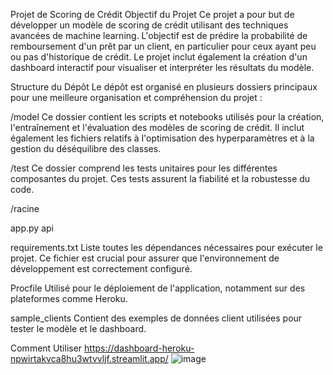 Projet de Scoring de Crédit
Objectif du Projet
Ce projet a pour but de développer un modèle de scoring de crédit utilisant des techniques avancées de machine learning. L'objectif est de prédire la probabilité de remboursement d'un prêt par un client, en particulier pour ceux ayant peu ou pas d'historique de crédit. Le projet inclut également la création d'un dashboard interactif pour visualiser et interpréter les résultats du modèle.

Structure du Dépôt
Le dépôt est organisé en plusieurs dossiers principaux pour une meilleure organisation et compréhension du projet :

/model
Ce dossier contient les scripts et notebooks utilisés pour la création, l'entraînement et l'évaluation des modèles de scoring de crédit. Il inclut également les fichiers relatifs à l'optimisation des hyperparamètres et à la gestion du déséquilibre des classes.


/test
Ce dossier comprend les tests unitaires pour les différentes composantes du projet. Ces tests assurent la fiabilité et la robustesse du code.

/racine

app.py
api 

requirements.txt
Liste toutes les dépendances nécessaires pour exécuter le projet. Ce fichier est crucial pour assurer que l'environnement de développement est correctement configuré.

Procfile
Utilisé pour le déploiement de l'application, notamment sur des plateformes comme Heroku.

sample_clients
Contient des exemples de données client utilisées pour tester le modèle et le dashboard.

Comment Utiliser
https://dashboard-heroku-npwirtakvca8hu3wtvvljf.streamlit.app/
![image](https://github.com/i-ey/flask-heroku/assets/152611243/6d5477b6-b064-4c6f-a8f7-2021a7fb0971)


